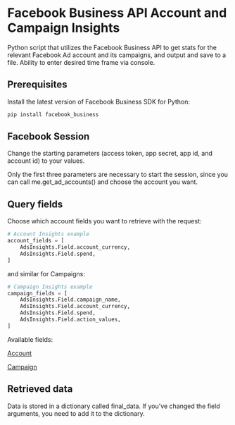 # Facebook Business API Account and Campaign Insights
Python script that utilizes the Facebook Business API to get stats for the relevant Facebook Ad account and its campaigns, and output and save to a file. Ability to enter desired time frame via console.

## Prerequisites
Install the latest version of Facebook Business SDK for Python:
```python
pip install facebook_business
```

## Facebook Session
Change the starting parameters (access token, app secret, app id, and account id) to your values.

Only the first three parameters are necessary to start the session, since you can call me.get_ad_accounts() and choose the account you want.

## Query fields
Choose which account fields you want to retrieve with the request:

```python
# Account Insights example
account_fields = [
    AdsInsights.Field.account_currency,
    AdsInsights.Field.spend,
]
```

and similar for Campaigns:

```python
# Campaign Insights example
campaign_fields = [
    AdsInsights.Field.campaign_name,
    AdsInsights.Field.account_currency,
    AdsInsights.Field.spend,
    AdsInsights.Field.action_values,
]
```
Available fields:

[Account](https://developers.facebook.com/docs/marketing-api/reference/ad-account/insights/)

[Campaign](https://developers.facebook.com/docs/marketing-api/reference/ad-campaign-group/insights/)

## Retrieved data
Data is stored in a dictionary called final_data. If you've changed the field arguments, you need to add it to the dictionary.

